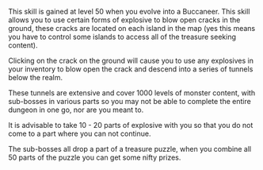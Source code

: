 This skill is gained at level 50 when you evolve into a Buccaneer. This skill allows you to use certain forms of explosive to blow open cracks in the ground, these cracks are located on each island in the map (yes this means you have to control some islands to access all of the treasure seeking content).

Clicking on the crack on the ground will cause you to use any explosives in your inventory to blow open the crack and descend into a series of tunnels below the realm.

These tunnels are extensive and cover 1000 levels of monster content, with sub-bosses in various parts so you may not be able to complete the entire dungeon in one go, nor are you meant to.

It is advisable to take 10 - 20 parts of explosive with you so that you do not come to a part where you can not continue.

The sub-bosses all drop a part of a treasure puzzle, when you combine all 50 parts of the puzzle you can get some nifty prizes.